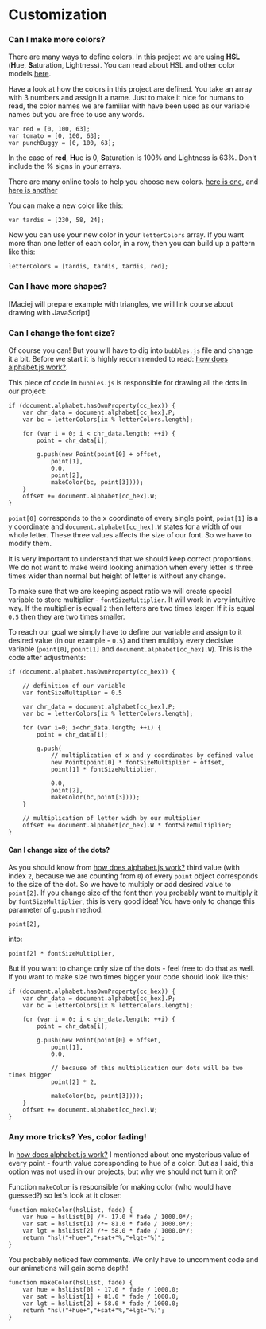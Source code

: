 Customization
===

### Can I make more colors?
There are many ways to define colors. In this project we are using **HSL** (**H**ue, **S**aturation, **L**ightness). You can read about HSL and other color models [here](http://en.wikibooks.org/wiki/Color_Models:_RGB,_HSV,_HSL).

Have a look at how the colors in this project are defined. You take an array with 3 numbers and assign it a name. Just to make it nice for humans to read, the color names we are familiar with have been used as our variable names but you are free to use any words. 

    var red = [0, 100, 63];
    var tomato = [0, 100, 63];
    var punchBuggy = [0, 100, 63];

In the case of **red**, **H**ue is 0, **S**aturation is 100% and **L**ightness is 63%. Don't include the % signs in your arrays.

There are many online tools to help you choose new colors. [here is one](http://hslpicker.com/), and [here is another](http://www.workwithcolor.com/cyan-blue-color-hue-range-01.htm)

You can make a new color like this:

    var tardis = [230, 58, 24];

Now you can use your new color in your `letterColors` array. If you want more than one letter of each color, in a row, then you can build up a pattern like this:

    letterColors = [tardis, tardis, tardis, red];


### Can I have more shapes? 
[Maciej will prepare example with triangles, we will link course about drawing with JavaScript]

### Can I change the font size?
Of course you can! But you will have to dig into `bubbles.js` file and change it a bit. Before we start it is highly recommended to read: [how does alphabet.js work?][1].

This piece of code in `bubbles.js` is responsible for drawing all the dots in our project:

```
if (document.alphabet.hasOwnProperty(cc_hex)) {
    var chr_data = document.alphabet[cc_hex].P;
    var bc = letterColors[ix % letterColors.length];

    for (var i = 0; i < chr_data.length; ++i) {
        point = chr_data[i];

        g.push(new Point(point[0] + offset,
            point[1],
            0.0,
            point[2],
            makeColor(bc, point[3])));
    }
    offset += document.alphabet[cc_hex].W;
}
```

`point[0]` corresponds to the x coordinate of every single point, `point[1]` is a y coordinate and `document.alphabet[cc_hex].W` states for a width of our whole letter. These three values affects the size of our font. So we have to modify them.

It is very important to understand that we should keep correct proportions. We do not want to make weird looking animation when every letter is three times wider than normal but height of letter is without any change.

To make sure that we are keeping aspect ratio we will create special variable to store multiplier - `fontSizeMultiplier`. It will work in very intuitive way. If the multiplier is equal `2` then letters are two times larger. If it is equal `0.5` then they are two times smaller.

To reach our goal we simply have to define our variable and assign to it desired value (in our example - `0.5`) and then multiply every decisive variable (`point[0]`, `point[1]` and `document.alphabet[cc_hex].W`). This is the code after adjustments:

```
if (document.alphabet.hasOwnProperty(cc_hex)) {

    // definition of our variable
    var fontSizeMultiplier = 0.5

    var chr_data = document.alphabet[cc_hex].P;
    var bc = letterColors[ix % letterColors.length];

    for (var i=0; i<chr_data.length; ++i) {
        point = chr_data[i];

        g.push(
            // multiplication of x and y coordinates by defined value
            new Point(point[0] * fontSizeMultiplier + offset,
            point[1] * fontSizeMultiplier,
            
            0.0,
            point[2],
            makeColor(bc,point[3])));
    }
    
    // multiplication of letter widh by our multiplier
    offset += document.alphabet[cc_hex].W * fontSizeMultiplier;
}
```

#### Can I change size of the dots?

As you should know from [how does alphabet.js work?][1] third value (with index `2`, because we are counting from `0`) of every `point` object corresponds to the size of the dot. So we have to multiply or add desired value to `point[2]`. If you change size of the font then you probably want to multiply it by `fontSizeMultiplier`, this is very good idea! You have only to change this parameter of `g.push` method:
```
point[2],
```
into:
```
point[2] * fontSizeMultiplier,
```

But if you want to change only size of the dots - feel free to do that as well. If you want to make size two times bigger your code should look like this:

```
if (document.alphabet.hasOwnProperty(cc_hex)) {
    var chr_data = document.alphabet[cc_hex].P;
    var bc = letterColors[ix % letterColors.length];

    for (var i = 0; i < chr_data.length; ++i) {
        point = chr_data[i];

        g.push(new Point(point[0] + offset,
            point[1],
            0.0,
            
            // because of this multiplication our dots will be two times bigger 
            point[2] * 2,
        
            makeColor(bc, point[3])));
    }
    offset += document.alphabet[cc_hex].W;
}
```


### Any more tricks? Yes, color fading!

In [how does alphabet.js work?][1] I mentioned about one mysterious value of every point - fourth value coresponding to hue of a color. But as I said, this option was not used in our projects, but why we should not turn it on?

Function `makeColor` is responsible for making color (who would have guessed?) so let's look at it closer:

```
function makeColor(hslList, fade) {
    var hue = hslList[0] /*- 17.0 * fade / 1000.0*/;
    var sat = hslList[1] /*+ 81.0 * fade / 1000.0*/;
    var lgt = hslList[2] /*+ 58.0 * fade / 1000.0*/;
    return "hsl("+hue+","+sat+"%,"+lgt+"%)";
}
```

You probably noticed few comments. We only have to uncomment code and our animations will gain some depth!

```
function makeColor(hslList, fade) {
    var hue = hslList[0] - 17.0 * fade / 1000.0;
    var sat = hslList[1] + 81.0 * fade / 1000.0;
    var lgt = hslList[2] + 58.0 * fade / 1000.0;
    return "hsl("+hue+","+sat+"%,"+lgt+"%)";
}
```


  [1]: linkToHowDoesWorkAlphabet.js
